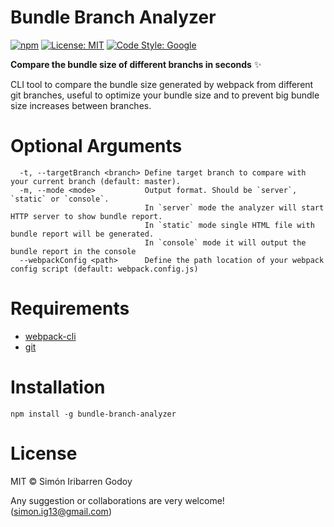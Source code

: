 # Bundle Branch Analyzer

[![npm](https://img.shields.io/npm/v/bundle-branch-analyzer.svg?maxAge=2592000)](https://www.npmjs.com/package/bundle-branch-analyzer)
[![License: MIT](https://img.shields.io/badge/License-MIT-blue.svg)](https://opensource.org/licenses/MIT) [![Code Style: Google](https://img.shields.io/badge/code%20style-google-blueviolet.svg)](https://github.com/google/gts)

**Compare the bundle size of different branchs in seconds** ✨

CLI tool to compare the bundle size generated by webpack from different git branches, useful to optimize your bundle size and to prevent big bundle size increases between branches.

# Optional Arguments

```
  -t, --targetBranch <branch> Define target branch to compare with your current branch (default: master).
  -m, --mode <mode>           Output format. Should be `server`, `static` or `console`.
                              In `server` mode the analyzer will start HTTP server to show bundle report.
                              In `static` mode single HTML file with bundle report will be generated.
                              In `console` mode it will output the bundle report in the console
  --webpackConfig <path>      Define the path location of your webpack config script (default: webpack.config.js)
```


# Requirements
- [webpack-cli](https://github.com/webpack/webpack-cli)
- [git](https://git-scm.com/)


# Installation
```shell
npm install -g bundle-branch-analyzer
```

# License

MIT © Simón Iribarren Godoy

Any suggestion or collaborations are very welcome! (simon.ig13@gmail.com)